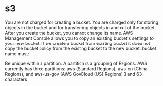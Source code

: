 # s3
You are not charged for creating a bucket. You are charged only for storing objects in the bucket and for transferring objects in and out of the bucket. 
After you create the bucket, you cannot change its name.
AWS Management Console allows you to copy an existing bucket's settings to your new bucket.
If we create a bucket from existing bucket it does not copy the bucket policy from the existing bucket to the new bucket.
bucket name must:

Be unique within a partition. A partition is a grouping of Regions. AWS currently has three partitions: aws (Standard Regions), aws-cn (China Regions), and aws-us-gov (AWS GovCloud (US) Regions)
3 and 63 characters
